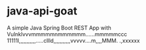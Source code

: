 # java-api-goat

A simple Java Spring Boot REST App with Vulnklvvvmmmmmnmmmmmm......mmmmmccc
11111l,,,,,,,,,,,.....cllld,,,,,,,,,,,vvvvv....m,,,,MMM.
.,xxxxxx
